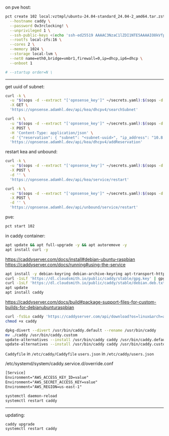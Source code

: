 on pve host:

```sh
pct create 102 local:vztmpl/ubuntu-24.04-standard_24.04-2_amd64.tar.zst \
  --hostname caddy \
  --password Ov3rclocking! \
  --unprivileged 1 \
  --ssh-public-keys <(echo 'ssh-ed25519 AAAAC3NzaC1lZDI1NTE5AAAAIO8kVfp1izD27w8sucRuf2NnkRynVcmM5lZgzUcv+J8Y adam-macbook') \
  --rootfs local-zfs:16 \
  --cores 2 \
  --memory 1024 \
  --storage local-lvm \
  --net0 name=eth0,bridge=vmbr1,firewall=0,ip=dhcp,ip6=dhcp \
  --onboot 1

# --startup order=N \
```

---

get uuid of subnet:

```sh
curl -k \
  -u "$(sops -d --extract "['opnsense_key']" ~/secrets.yaml):$(sops -d --extract "['opnsense_secret']" ~/secrets.yaml)" \
  -X GET \
  'https://opnsense.adamhl.dev/api/kea/dhcpv4/searchSubnet'
```

```sh
curl -k \
  -u "$(sops -d --extract "['opnsense_key']" ~/secrets.yaml):$(sops -d --extract "['opnsense_secret']" ~/secrets.yaml)" \
  -X POST \
  -H 'Content-Type: application/json' \
  -d '{"reservation": { "subnet": "<subnet-uuid>", "ip_address": "10.8.8.4", "hw_address": "bc:24:11:f9:d4:82", "hostname": "caddy" }}' \
  'https://opnsense.adamhl.dev/api/kea/dhcpv4/addReservation'
```

restart kea and unbound:

```sh
curl -k \
  -u "$(sops -d --extract "['opnsense_key']" ~/secrets.yaml):$(sops -d --extract "['opnsense_secret']" ~/secrets.yaml)" \
  -X POST \
  -d '' \
  'https://opnsense.adamhl.dev/api/kea/service/restart'

curl -k \
  -u "$(sops -d --extract "['opnsense_key']" ~/secrets.yaml):$(sops -d --extract "['opnsense_secret']" ~/secrets.yaml)" \
  -X POST \
  -d '' \
  'https://opnsense.adamhl.dev/api/unbound/service/restart'
```

pve:

```sh
pct start 102
```

in caddy container:

```sh
apt update && apt full-upgrade -y && apt autoremove -y
apt install curl -y
```

https://caddyserver.com/docs/install#debian-ubuntu-raspbian
https://caddyserver.com/docs/running#using-the-service

```sh
apt install -y debian-keyring debian-archive-keyring apt-transport-https curl
curl -1sLf 'https://dl.cloudsmith.io/public/caddy/stable/gpg.key' | gpg --dearmor -o /usr/share/keyrings/caddy-stable-archive-keyring.gpg
curl -1sLf 'https://dl.cloudsmith.io/public/caddy/stable/debian.deb.txt' | tee /etc/apt/sources.list.d/caddy-stable.list
apt update
apt install caddy
```

https://caddyserver.com/docs/build#package-support-files-for-custom-builds-for-debianubunturaspbian

```sh
curl -fsSLo caddy 'https://caddyserver.com/api/download?os=linux&arch=amd64&p=github.com%2Fcaddy-dns%2Froute53&p=github.com%2Fgreenpau%2Fcaddy-security%40latest&idempotency=57032529439103'
chmod +x caddy
```

```sh
dpkg-divert --divert /usr/bin/caddy.default --rename /usr/bin/caddy
mv ./caddy /usr/bin/caddy.custom
update-alternatives --install /usr/bin/caddy caddy /usr/bin/caddy.default 10
update-alternatives --install /usr/bin/caddy caddy /usr/bin/caddy.custom 50
```

`Caddyfile` in `/etc/caddy/Caddyfile`
`users.json` in `/etc/caddy/users.json`

/etc/systemd/system/caddy.service.d/override.conf

```txt
[Service]
Environment="AWS_ACCESS_KEY_ID=value"
Environment="AWS_SECRET_ACCESS_KEY=value"
Environment="AWS_REGION=us-east-1"
```

```sh
systemctl daemon-reload
systemctl restart caddy
```

---

updating:

```sh
caddy upgrade
systemctl restart caddy
```
